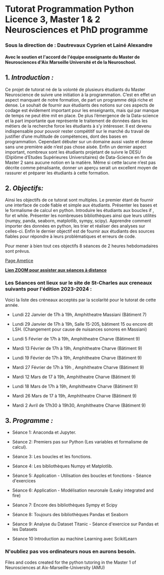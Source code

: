 # Tutorat Programmation Python Licence 3, Master 1 & 2 Neurosciences et PhD programme
### Sous la direction de : Dautrevaux Cyprien et Lainé Alexandre
#### Avec le soutien et l'accord de l'équipe enseignante du Master de Neurosciences d'Aix Marseille Université et de la Neuroschool. 

## 1. _Introduction :_
Ce projet de tutorat né de la volonté de plusieurs étudiants du Master Neuroscience de suivre une initiation à la programmation. 
C’est en effet un aspect manquant de notre formation, de part un programme déjà riche et dense. Le souhait de fournir aux étudiants des notions sur ces aspects de codage est évidement important pour les enseignants, mais qui par manque de temps ne peut être mit en place. 
De plus l’émergence de la Data-science et la part importante que représente le traitement de données dans les métiers de la recherche force les étudiants à s’y intéresser. 
Il est devenu indispensable pour pouvoir rester compétitif sur le marché du travail de justifier d’une multitude de compétences, dont des bases en programmation. Cependant débuter sur un domaine aussi vaste et dense sans une première aide n’est pas chose aisée. 
Enfin un dernier aspect important, nombreux sont les étudiants projetant de suivre le DESU (Diplôme d’Etudes Supérieures Universitaires) de Data-Science en fin de Master 2 sans aucune notion en la matière. 
Même si cette lacune n’est pas décrite comme pénalisante, donner un aperçu serait un excellent moyen de rassurer et préparer les étudiants à cette formation.

## 2. _Objectifs:_
Ainsi les objectifs de ce tutorat sont multiples. Le premier étant de fournir une interface de code fiable et simple aux étudiants. Présenter les bases et le formalisme de calcul en python. Introduire les étudiants aux boucles if , for et while. Présenter les nombreuses bibliothèques ainsi que leurs utilités (numpy, panda, seaborn, matplotlib, sympy, scipy). Apprendre comment importer des données en python, les trier et réaliser des analyses sur celles-ci. Enfin le dernier objectif est de fournir aux étudiants des sources fiables pour répondre à leurs problématiques et erreurs de code.

Pour mener à bien tout ces objectifs 8 séances de 2 heures hebdomadaires sont prévus. 

[Page Ametice](https://ametice.univ-amu.fr/course/view.php?id=115816)

**[Lien ZOOM pour assister aux séances à distance](https://univ-amu-fr.zoom.us/j/86973751199?pwd=dXNleHQwRS9YQlBheHpWeTVhbGdQdz09#success)**

### Les Séances ont lieux sur le site de St-Charles aux creneaux suivants pour l'édition 2023-2024 : 
Voici la liste des créneaux acceptés par la scolarité pour le tutorat de cette année.

* Lundi 22 Janvier de 17h à 19h, Amphitheatre Massiani (Bâtiment 7)

* Lundi 29 Janvier de 17h à 19h, Salle 15-205, bâtiment 15 ou encore dit LSH. (Changement pour cause de nuisances sonores en Massiani)

* Lundi 5 Février de 17h à 19h, Amphitheatre Charve (Bâtiment 9)

* Mardi 13 Février de 17h à 19h, Amphitheatre Charve (Bâtiment 9)

* Lundi 19 Février de 17h à 19h, Amphitheatre Charve (Bâtiment 9)

* Mardi 27 Février de 17h à 19h , Amphitheatre Charve (Bâtiment 9)

* Mardi 12 Mars de 17 à 19h, Amphitheatre Charve (Bâtiment 9)

* Lundi 18 Mars de 17h à 19h, Amphitheatre Charve (Bâtiment 9)

* Mardi 26 Mars de 17 à 19h, Amphitheatre Charve (Bâtiment 9)

* Mardi 2 Avril de 17h30 à 19h30, Amphitheatre Charve (Bâtiment 9)

## 3. _Programme :_ 

* Séance 1: Anaconda et Jupyter.

* Séance 2: Premiers pas sur Python (Les variables et formalisme de calcul).

* Séance 3: Les boucles et les fonctions.

* Séance 4: Les bibliothèques Numpy et Matplotlib.

* Séance 5: Application - Utilisation des boucles et fonctions - Séance d'exercices

* Séance 6: Application - Modélisation neuronale (Leaky integrated and fire)

* Séance 7: Encore des bibliothèques Sympy et Scipy

* Séance 8: Toujours des bibliothèques Pandas et Seaborn

* Séance 9: Analyse du Dataset Titanic - Séance d'exercice sur Pandas et les Datasets

* Séance 10 Introduction au machine Learning avec ScikitLearn

### N'oubliez pas vos ordinateurs nous en aurons besoin. 
Files and codes created for the python tutoring in the Master 1 of Neurosciences at Aix-Marseille-University (AMU)
